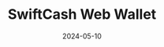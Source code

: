 ---
title: SwiftCash Web Wallet
appId: web.swiftcash
authors:
- danny
released: 2020-03-28
discontinued: 
updated: 2024-02-10
version: 
provider: 
providerWebsite: 
website: https://wallet.swiftcash.cc
repository: https://github.com/swiftcashproject/webwallet
issue: 
icon: web.swiftcash.png
bugbounty: 
meta: ok
verdict: wip
date: 2024-05-10
reviewArchive:
twitter: swiftcashcc
social:
features:
---